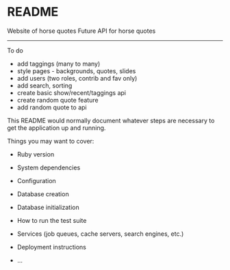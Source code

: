 # README

Website of horse quotes 
Future API for horse quotes

*********


To do
- add taggings (many to many)
- style pages - backgrounds, quotes, slides 
- add users (two roles, contrib and fav only)
- add search, sorting 
- create basic show/recent/taggings api 
- create random quote feature
- add random quote to api 


This README would normally document whatever steps are necessary to get the
application up and running.

Things you may want to cover:

* Ruby version

* System dependencies

* Configuration

* Database creation

* Database initialization

* How to run the test suite

* Services (job queues, cache servers, search engines, etc.)

* Deployment instructions

* ...
